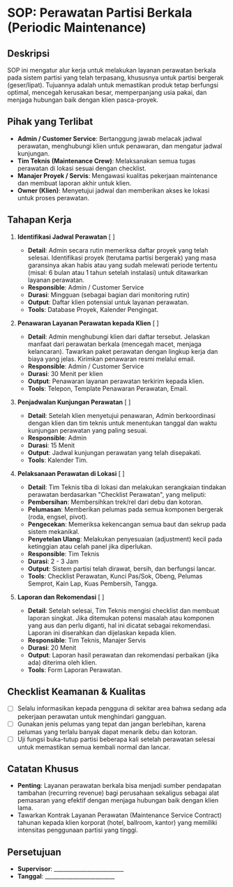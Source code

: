 # SOP: Perawatan Partisi Berkala (Periodic Maintenance)

## Deskripsi
SOP ini mengatur alur kerja untuk melakukan layanan perawatan berkala pada sistem partisi yang telah terpasang, khususnya untuk partisi bergerak (geser/lipat). Tujuannya adalah untuk memastikan produk tetap berfungsi optimal, mencegah kerusakan besar, memperpanjang usia pakai, dan menjaga hubungan baik dengan klien pasca-proyek.

## Pihak yang Terlibat
- **Admin / Customer Service**: Bertanggung jawab melacak jadwal perawatan, menghubungi klien untuk penawaran, dan mengatur jadwal kunjungan.
- **Tim Teknis (Maintenance Crew)**: Melaksanakan semua tugas perawatan di lokasi sesuai dengan checklist.
- **Manajer Proyek / Servis**: Mengawasi kualitas pekerjaan maintenance dan membuat laporan akhir untuk klien.
- **Owner (Klien)**: Menyetujui jadwal dan memberikan akses ke lokasi untuk proses perawatan.

## Tahapan Kerja
1. **Identifikasi Jadwal Perawatan** [ ]
   - **Detail**: Admin secara rutin memeriksa daftar proyek yang telah selesai. Identifikasi proyek (terutama partisi bergerak) yang masa garansinya akan habis atau yang sudah melewati periode tertentu (misal: 6 bulan atau 1 tahun setelah instalasi) untuk ditawarkan layanan perawatan.
   - **Responsible**: Admin / Customer Service
   - **Durasi**: Mingguan (sebagai bagian dari monitoring rutin)
   - **Output**: Daftar klien potensial untuk layanan perawatan.
   - **Tools**: Database Proyek, Kalender Pengingat.

2. **Penawaran Layanan Perawatan kepada Klien** [ ]
   - **Detail**: Admin menghubungi klien dari daftar tersebut. Jelaskan manfaat dari perawatan berkala (mencegah macet, menjaga kelancaran). Tawarkan paket perawatan dengan lingkup kerja dan biaya yang jelas. Kirimkan penawaran resmi melalui email.
   - **Responsible**: Admin / Customer Service
   - **Durasi**: 30 Menit per klien
   - **Output**: Penawaran layanan perawatan terkirim kepada klien.
   - **Tools**: Telepon, Template Penawaran Perawatan, Email.

3. **Penjadwalan Kunjungan Perawatan** [ ]
   - **Detail**: Setelah klien menyetujui penawaran, Admin berkoordinasi dengan klien dan tim teknis untuk menentukan tanggal dan waktu kunjungan perawatan yang paling sesuai.
   - **Responsible**: Admin
   - **Durasi**: 15 Menit
   - **Output**: Jadwal kunjungan perawatan yang telah disepakati.
   - **Tools**: Kalender Tim.

4. **Pelaksanaan Perawatan di Lokasi** [ ]
   - **Detail**: Tim Teknis tiba di lokasi dan melakukan serangkaian tindakan perawatan berdasarkan "Checklist Perawatan", yang meliputi:
    - **Pembersihan**: Membersihkan trek/rel dari debu dan kotoran.
    - **Pelumasan**: Memberikan pelumas pada semua komponen bergerak (roda, engsel, pivot).
    - **Pengecekan**: Memeriksa kekencangan semua baut dan sekrup pada sistem mekanikal.
    - **Penyetelan Ulang**: Melakukan penyesuaian (adjustment) kecil pada ketinggian atau celah panel jika diperlukan.
   - **Responsible**: Tim Teknis
   - **Durasi**: 2 - 3 Jam
   - **Output**: Sistem partisi telah dirawat, bersih, dan berfungsi lancar.
   - **Tools**: Checklist Perawatan, Kunci Pas/Sok, Obeng, Pelumas Semprot, Kain Lap, Kuas Pembersih, Tangga.

5. **Laporan dan Rekomendasi** [ ]
   - **Detail**: Setelah selesai, Tim Teknis mengisi checklist dan membuat laporan singkat. Jika ditemukan potensi masalah atau komponen yang aus dan perlu diganti, hal ini dicatat sebagai rekomendasi. Laporan ini diserahkan dan dijelaskan kepada klien.
   - **Responsible**: Tim Teknis, Manajer Servis
   - **Durasi**: 20 Menit
   - **Output**: Laporan hasil perawatan dan rekomendasi perbaikan (jika ada) diterima oleh klien.
   - **Tools**: Form Laporan Perawatan.

## Checklist Keamanan & Kualitas
- [ ] Selalu informasikan kepada pengguna di sekitar area bahwa sedang ada pekerjaan perawatan untuk menghindari gangguan.
- [ ] Gunakan jenis pelumas yang tepat dan jangan berlebihan, karena pelumas yang terlalu banyak dapat menarik debu dan kotoran.
- [ ] Uji fungsi buka-tutup partisi beberapa kali setelah perawatan selesai untuk memastikan semua kembali normal dan lancar.

## Catatan Khusus
- **Penting**: Layanan perawatan berkala bisa menjadi sumber pendapatan tambahan (recurring revenue) bagi perusahaan sekaligus sebagai alat pemasaran yang efektif dengan menjaga hubungan baik dengan klien lama.
- Tawarkan Kontrak Layanan Perawatan (Maintenance Service Contract) tahunan kepada klien korporat (hotel, ballroom, kantor) yang memiliki intensitas penggunaan partisi yang tinggi.

## Persetujuan
- **Supervisor**: _________________________
- **Tanggal**: _________________________